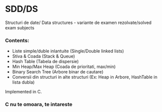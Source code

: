 # SDD/DS
Structuri de date/ Data structures - variante de examen rezolvate/solved exam subjects

### Contents:
- Liste simple/duble inlantuite (Single/Double linked lists)
- Stiva & Coada (Stack & Queue)
- Hash Table (Tabela de dispersie)
- Min Heap/Max Heap (Coada de prioritati, max/min)
- Binary Search Tree (Arbore binar de cautare)
- Conversii din structuri in alte structuri (Ex: Heap in Arbore, HashTable in lista dubla)

Implemented in C.
### C nu te omoara, te intareste
